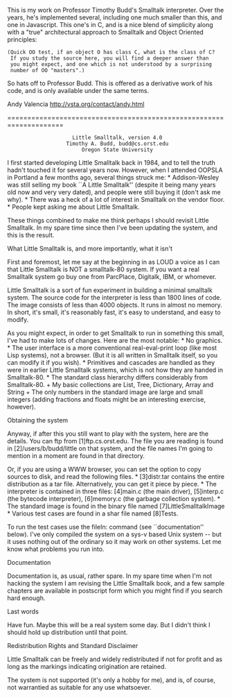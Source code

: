 This is my work on Professor Timothy Budd's Smalltalk interpreter.
Over the years, he's implemented several, including one much smaller
than this, and one in Javascript.  This one's in C, and is a nice blend
of simplicity along with a "true" architectural approach to Smalltalk
and Object Oriented principles:

    (Quick OO test, if an object O has class C, what is the class of C?
     If you study the source here, you will find a deeper answer than
     you might expect, and one which is not understood by a surprising
     number of OO "masters".)

So hats off to Professor Budd.  This is offered as a derivative work
of his code, and is only available under the same terms.

Andy Valencia
http://vsta.org/contact/andy.html

====================================================================


                         Little Smalltalk, version 4.0
                       Timothy A. Budd, budd@cs.orst.edu
                            Oregon State University

   I first started developing Little Smalltalk back in 1984, and to tell
   the truth hadn't touched it for several years now. However, when I
   attended OOPSLA in Portland a few months ago, several things struck me:
     * Addison-Wesley was still selling my book ``A Little Smalltalk''
       (despite it being many years old now and very very dated), and
       people were still buying it (don't ask me why).
     * There was a heck of a lot of interest in Smalltalk on the vendor
       floor.
     * People kept asking me about Little Smalltalk.

   These things combined to make me think perhaps I should revisit Little
   Smalltalk. In my spare time since then I've been updating the system,
   and this is the result.

What Little Smalltalk is, and more importantly, what it isn't

   First and foremost, let me say at the beginning in as LOUD a voice as I
   can that Little Smalltalk is NOT a smalltalk-80 system. If you want a
   real Smalltalk system go buy one from ParcPlace, Digitalk, IBM, or
   whomever.

   Little Smalltalk is a sort of fun experiment in building a minimal
   smalltalk system. The source code for the interpreter is less than 1800
   lines of code. The image consists of less than 4000 objects. It runs in
   almost no memory. In short, it's small, it's reasonably fast, it's easy
   to understand, and easy to modify.

   As you might expect, in order to get Smalltalk to run in something this
   small, I've had to make lots of changes. Here are the most notable:
     * No graphics.
     * The user interface is a more conventional real-eval-print loop
       (like most Lisp systems), not a browser. (But it is all written in
       Smalltalk itself, so you can modify it if you wish).
     * Primitives and cascades are handled as they were in earlier Little
       Smalltalk systems, which is not how they are handed in
       Smalltalk-80.
     * The standard class hierarchy differs considerably from
       Smalltalk-80.
          + My basic collections are List, Tree, Dictionary, Array and
            String
          + The only numbers in the standard image are large and small
            integers (adding fractions and floats might be an interesting
            exercise, however).

Obtaining the system

   Anyway, if after this you still want to play with the system, here are
   the details. You can ftp from [1]ftp.cs.orst.edu. The file you are
   reading is found in [2]/users/b/budd/little on that system, and the
   file names I'm going to mention in a moment are found in that
   directory.

   Or, if you are using a WWW browser, you can set the option to copy
   sources to disk, and read the following files.
     * [3]distr.tar contains the entire distribution as a tar file.
       Alternatively, you can get it piece by piece.
     * The interpreter is contained in three files: [4]main.c (the main
       driver), [5]interp.c (the bytecode interpreter), [6]memory.c (the
       garbage collection system).
     * The standard image is found in the binary file named
       [7]LittleSmalltalkImage
     * Various test cases are found in a shar file named [8]Tests.

   To run the test cases use the fileIn: command (see ``documentation''
   below). I've only compiled the system on a sys-v based Unix system --
   but it uses nothing out of the ordinary so it may work on other
   systems. Let me know what problems you run into.

Documentation

   Documentation is, as usual, rather spare. In my spare time when I'm not
   hacking the system I am revising the Little Smalltalk book, and a few
   sample chapters are available in postscript form which you might
   find if you search hard enough.

Last words

   Have fun. Maybe this will be a real system some day. But I didn't think
   I should hold up distribution until that point.

Redistribution Rights and Standard Disclaimer

   Little Smalltalk can be freely and widely redistributed if not for
   profit and as long as the markings indicating origination are retained.

   The system is not supported (it's only a hobby for me), and is, of
   course, not warrantied as suitable for any use whatsoever.


